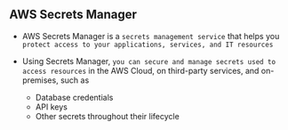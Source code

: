 ## AWS Secrets Manager

- AWS Secrets Manager is a `secrets management service` that helps you `protect access to your applications, services, and IT resources`

- Using Secrets Manager, `you can secure and manage secrets used to access resources` in the AWS Cloud, on third-party services, and on-premises, such as
  - Database credentials
  - API keys
  - Other secrets throughout their lifecycle
